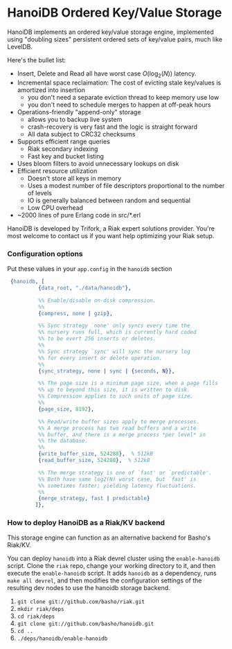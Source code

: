 # HanoiDB Ordered Key/Value Storage

HanoiDB implements an ordered key/value storage engine, implemented
using "doubling sizes" persistent ordered sets of key/value pairs,
much like LevelDB.

Here's the bullet list:

- Insert, Delete and Read all have worst case *O*(log<sub>2</sub>(*N*)) latency.
- Incremental space reclaimation: The cost of evicting stale key/values
  is amortized into insertion
  - you don't need a separate eviction thread to keep memory use low
  - you don't need to schedule merges to happen at off-peak hours
- Operations-friendly "append-only" storage
  - allows you to backup live system
  - crash-recovery is very fast and the logic is straight forward
  - All data subject to CRC32 checksums
- Supports efficient range queries
  - Riak secondary indexing
  - Fast key and bucket listing
- Uses bloom filters to avoid unnecessary lookups on disk
- Efficient resource utilization
  - Doesn't store all keys in memory
  - Uses a modest number of file descriptors proportional to the number of levels
  - IO is generally balanced between random and sequential
  - Low CPU overhead
- ~2000 lines of pure Erlang code in src/*.erl

HanoiDB is developed by Trifork, a Riak expert solutions provider.  You're most
welcome to contact us if you want help optimizing your Riak setup.

### Configuration options

Put these values in your `app.config` in the `hanoidb` section

```erlang
 {hanoidb, [
          {data_root, "./data/hanoidb"},

          %% Enable/disable on-disk compression.
          %%
          {compress, none | gzip},

          %% Sync strategy `none' only syncs every time the
          %% nursery runs full, which is currently hard coded
          %% to be evert 256 inserts or deletes.
          %%
          %% Sync strategy `sync' will sync the nursery log
          %% for every insert or delete operation.
          %%
          {sync_strategy, none | sync | {seconds, N}},

          %% The page size is a minimum page size, when a page fills
          %% up to beyond this size, it is written to disk.
          %% Compression applies to such units of page size.
          %%
          {page_size, 8192},

          %% Read/write buffer sizes apply to merge processes.
          %% A merge process has two read buffers and a write
          %% buffer, and there is a merge process *per level* in
          %% the database.
          %%
          {write_buffer_size, 524288},  % 512kB
          {read_buffer_size, 524288},  % 512kB

          %% The merge strategy is one of `fast' or `predictable'.
          %% Both have same log2(N) worst case, but `fast' is
          %% sometimes faster; yielding latency fluctuations.
          %%
          {merge_strategy, fast | predictable}
         ]},
```

### How to deploy HanoiDB as a Riak/KV backend

This storage engine can function as an alternative backend for Basho's Riak/KV.

You can deploy `hanoidb` into a Riak devrel cluster using the `enable-hanoidb`
script. Clone the `riak` repo, change your working directory to it, and then
execute the `enable-hanoidb` script. It adds `hanoidb` as a dependency, runs `make
all devrel`, and then modifies the configuration settings of the resulting dev
nodes to use the hanoidb storage backend.

1. `git clone git://github.com/basho/riak.git`
1. `mkdir riak/deps`
1. `cd riak/deps`
1. `git clone git://github.com/basho/hanoidb.git`
1. `cd ..`
1. `./deps/hanoidb/enable-hanoidb`
